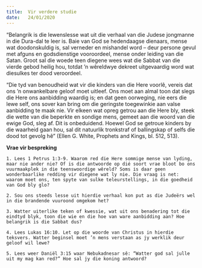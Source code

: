 ```yaml
---
title:  Vir verdere studie
date:   24/01/2020
---
```


“Belangrik is die lewenslesse wat uit die verhaal van die Judese jongmanne in die Dura-dal te leer is. Baie van God se hedendaagse dienaars, mense wat doodonskuldig is, sal verneder en mishandel word – deur persone gevul met afguns en godsdienstige vooroordeel, mense onder leiding van die Satan. Groot sal die woede teen diegene wees wat die Sabbat van die vierde gebod heilig hou, totdat ’n wêreldwye dekreet uitgevaardig word wat diesulkes ter dood veroordeel. 

“Die tyd van benoudheid wat vir die kinders van die Here voorlê, vereis dat ons ’n onwankelbare geloof moet uitleef. Ons moet aan almal toon dat slegs die Here ons aanbidding waardig is; en dat geen oorweging, nie eers die lewe self, ons sover kan bring om die geringste toegewinkie aan valse aanbidding te maak nie. Vir elkeen wat opreg getrou aan die Here bly, steek die wette van die beperkte en sondige mens, gemeet aan die woord van die ewige God, sleg af. Dit is onbeduidend. Hoewel God se getroue kinders by die waarheid gaan hou, sal dit natuurlik tronkstraf of ballingskap of selfs die dood tot gevolg hê” (Ellen G. White, Prophets and Kings, bl. 512, 513). 

**Vrae vir bespreking** 

`1. Lees 1 Petrus 1:3-9. Waarom red die Here sommige mense van lyding, maar nie ander nie? Of is die antwoorde op dié soort vrae bloot bo ons vuurmaakplek in die teenswoordige wêreld? Soms is daar geen wonderbaarlike redding vir diegene wat ly nie. Die vraag is net: waarom moet ons, ten spyte van sulke teleurstellings, in die goedheid van God bly glo?` 

`2. Sou ons steeds lesse uit hierdie verhaal kon put as die Judeërs wel in die brandende vuuroond omgekom het?` 

`3. Watter uiterlike teken of kwessie, wat uit ons benadering tot die eindtyd blyk, toon die wie en die hoe van ware aanbidding aan? Hoe belangrik is die Sabbat dus?` 

`4. Lees Lukas 16:10. Let op die woorde van Christus in hierdie teksvers. Watter beginsel moet ’n mens verstaan as jy werklik deur geloof wil lewe?` 

`5. Lees weer Daniël 3:15 waar Nebukadnesar sê: “Watter god sal julle uit my mag kan red?” Hoe sal jy die koning antwoord?`